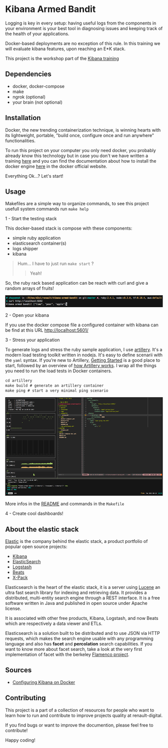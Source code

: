 Kibana Armed Bandit
===================

Logging is key in every setup: having useful logs from the components in your
environment is your best tool in diagnosing issues and keeping track of
the health of your applications.

Docker-based deployments are no exception of this rule. In this training we will evaluate kibana features, upon reaching an E*K stack.

This project is the workshop part of the [Kibana training](https://git.renault-digital.com/common/training/tree/master/kibana)

Dependencies
------------

- docker, docker-compose
- make
- ngrok (optional)
- your brain (not optional)

Installation
------------

Docker, the new trending containerization technique, is winning hearts with its lightweight, portable, "build once, configure once and run anywhere" functionalities.

To run this project on your computer you only need docker, you probably already
know this technology but in case you don't we have written a training [here](https://git.renault-digital.com/common/training/blob/master/docker/docker-intro-part1.md) and you can find the documentation about how to install the docker engine [here](https://docs.docker.com/engine/installation/) in the docker official website.

Everything Ok...? Let's start!

Usage
-----

Makefiles are a simple way to organize commands, to see this project usefull
system commands run `make help`

1 - Start the testing stack

This docker-based stack is compose with these components:

- simple ruby application
- elasticsearch container(s)
- logs shipper
- kibana

> Hum... I have to just run `make start` ?
>> Yeah!

So, the ruby rack based application can be reach with curl and give a random
arrays of fruits!

![screen](screens/screen-rack-app.png)

2 - Open your kibana

If you use the docker compose file a configured container with kibana can be
find at this URL [http://localhost:5601/](http://localhost:5601/)

3 - Stress your application

To generate logs and stress the ruby sample application, I use [artillery](https://artillery.io/). It's a modern load testing toolkit written in nodejs. It's easy to define scenarii with the `yaml` syntax. If you’re new to Artillery, [Getting Started](https://artillery.io/docs/getting-started) is a good place to start, followed by an overview of [how Artillery works](https://artillery.io/docs/basic-concepts). I wrap all the things you need to run the load tests in Docker containers.

```
cd artillery
make build # generate an artillery container
make ping # start a very minimal ping scenario
```

![stress](screens/screen-stress.png)

More infos in the [README](artillery/README.md) and commands in the `Makefile`

4 - Create cool dashboards!

About the elastic stack
-----------------------
[Elastic](https://www.elastic.co/about) is the company behind the elastic stack, a product portfolio of popular open source
projects:

- [Kibana](https://www.elastic.co/products/kibana)
- [ElasticSearch](https://www.elastic.co/products/elasticsearch)
- [Logstash](https://www.elastic.co/products/logstash)
- [Beats](https://www.elastic.co/products/beats)
- [X-Pack](https://www.elastic.co/products/x-pack)

Elasticsearch is the heart of the elastic stack, it is a server using [Lucene](https://lucene.apache.org/core/) an ultra fast search library for indexing and retrieving data. It provides a distributed, multi-entity search engine through a REST interface. It is a free software written in Java and published in open source under Apache license.

It is associated with other free products, Kibana, Logstash, and now Beats which are respectively a data viewer and ETLs.

Elasticsearch is a solution built to be distributed and to use JSON via HTTP
requests, which makes the search engine usable with any programming language and also has **facet** and **percolation** search capabilities. If you want to know more about facet search, take a look at the very first implementation of facet with the berkeley [Flamenco project](http://flamenco.berkeley.edu/).

Sources
-------

- [Configuring Kibana on Docker](https://www.elastic.co/guide/en/kibana/current/_configuring_kibana_on_docker.html)

Contributing
------------

This project is a part of a collection of resources for people who want to learn how to run and contribute to improve projects quality at renault-digital.

If you find bugs or want to improve the documention, please feel free to
contribute!

Happy coding!


